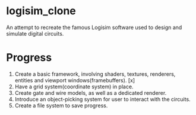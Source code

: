 # logisim_clone
An attempt to recreate the famous Logisim software used to design and simulate digital circuits. 

# Progress
1. Create a basic framework, involving shaders, textures, renderers, entities and viewport windows(framebuffers). [x]
2. Have a grid system(coordinate system) in place.
3. Create gate and wire models, as well as a dedicated renderer.
4. Introduce an object-picking system for user to interact with the circuits.
5. Create a file system to save progress.
